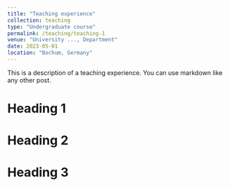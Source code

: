 ```yaml
---
title: "Teaching experience"
collection: teaching
type: "Undergraduate course"
permalink: /teaching/teaching-1
venue: "University ..., Department"
date: 2023-05-01
location: "Bochum, Germany"
---
```


This is a description of a teaching experience. You can use markdown like any other post.

Heading 1
======

Heading 2
======

Heading 3
======
